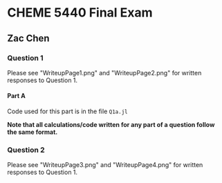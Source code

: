 # CHEME 5440 Final Exam
## Zac Chen
### Question 1
Please see "WriteupPage1.png" and "WriteupPage2.png" for written responses to Question 1.
#### Part A
Code used for this part is in the file ```Q1a.jl```

**Note that all calculations/code written for any part of a question follow the same format.** 

### Question 2
Please see "WriteupPage3.png" and "WriteupPage4.png" for written responses to Question 1.
